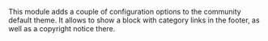 This module adds a couple of configuration options to the community default theme. It allows to show a block with category links in the footer, as well as a copyright notice there.
